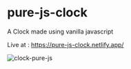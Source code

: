 # pure-js-clock
A Clock made using vanilla javascript

Live at : https://pure-js-clock.netlify.app/

![clock-pure-js](https://user-images.githubusercontent.com/57298934/119338314-7ac49600-bcad-11eb-977d-0c938426ce2b.PNG)
